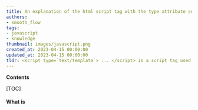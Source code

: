```yaml
---
title: An explanation of the html script tag with the type attribute set to "text/template" 
authors:
- smooth_flow
tags:
- javascript
- knowledge
thumbnail: images/javascript.png
created_at: 2023-04-15 00:00:00
updated_at: 2023-04-15 00:00:00
tldr: <script type=`text/template`> ... </script> is a script tag used to store JavaScript-based templates in an HTML document.
---
```


**Contents**

[TOC]

#### What is <script type = "text/template">?

<script type = "text/template"> is an HTML element that is used to store client-side templates. It can be used to store HTML markup and JavaScript code that can be used to generate HTML elements on the client-side. The content inside the script tag is not rendered by the browser and is instead used as a template for generating HTML elements.

#### What is the purpose of <script type = "text/template">?

The purpose of <script type = "text/template"> is to provide a way for developers to store and reuse HTML and JavaScript code for generating HTML elements on the client-side. This can be used to reduce the amount of code that needs to be written for generating HTML elements, as the code can be stored in the template and reused multiple times.

#### How is <script type = "text/template"> used?

<script type = "text/template"> is used in conjunction with client-side JavaScript libraries such as jQuery and Mustache.js. These libraries provide methods for accessing the content of the script tag and using it to generate HTML elements. For example, jQuery provides the .html() method which can be used to access the content of the script tag and generate HTML elements.

#### Advantages of using <script type = "text/template">

Using <script type = "text/template"> has several advantages. It allows developers to store HTML and JavaScript code in a single place, reducing the amount of code that needs to be written. It also makes it easier to maintain the code, as changes can be made in one place and the changes will be reflected everywhere the template is used. Finally, it makes it easier to share code, as the template can be shared between different projects.
